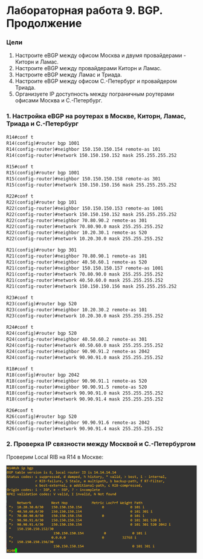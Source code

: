 # Лабораторная работа 9. BGP. Продолжение
### Цели
1. Настроите eBGP между офисом Москва и двумя провайдерами - Киторн и Ламас.
2. Настроите eBGP между провайдерами Киторн и Ламас.
3. Настроите eBGP между Ламас и Триада.
4. Настроите eBGP между офисом С.-Петербург и провайдером Триада.
5. Организуете IP доступность между пограничным роутерами офисами Москва и С.-Петербург.
### 1. Настройка eBGP на роутерах в Москве, Киторн, Ламас, Триада и С.-Петербург
```
R14#conf t
R14(config)#router bgp 1001
R14(config-router)#neighbor 150.150.150.154 remote-as 101
R14(config-router)#network 150.150.150.152 mask 255.255.255.252
```
```
R15#conf t
R15(config)#router bgp 1001
R15(config-router)#neighbor 150.150.150.158 remote-as 301
R15(config-router)#network 150.150.150.156 mask 255.255.255.252
```
```
R22#conf t
R22(config)#router bgp 101
R22(config-router)#neighbor 150.150.150.153 remote-as 1001
R22(config-router)#network 150.150.150.152 mask 255.255.255.252
R22(config-router)#neighbor 70.80.90.2 remote-as 301
R22(config-router)#network 70.80.90.0 mask 255.255.255.252
R22(config-router)#neighbor 10.20.30.1 remote-as 520
R22(config-router)#network 10.20.30.0 mask 255.255.255.252
```
```
R21(config)#router bgp 301
R21(config-router)#neighbor 70.80.90.1 remote-as 101
R21(config-router)#neighbor 40.50.60.1 remote-as 520
R21(config-router)#neighbor 150.150.150.157 remote-as 1001
R21(config-router)#network 70.80.90.0 mask 255.255.255.252
R21(config-router)#network 40.50.60.0 mask 255.255.255.252
R21(config-router)#network 150.150.150.156 mask 255.255.255.252
```
```
R23#conf t
R23(config)#router bgp 520
R23(config-router)#neighbor 10.20.30.2 remote-as 101
R23(config-router)#network 10.20.30.0 mask 255.255.255.252
```
```
R24#conf t
R24(config)#router bgp 520
R24(config-router)#neighbor 40.50.60.2 remote-as 301
R24(config-router)#network 40.50.60.0 mask 255.255.255.252
R24(config-router)#neighbor 90.90.91.2 remote-as 2042
R24(config-router)#network 90.90.91.0 mask 255.255.255.252
```
```
R18#conf t
R18(config)#router bgp 2042
R18(config-router)#neighbor 90.90.91.1 remote-as 520
R18(config-router)#neighbor 90.90.91.5 remote-as 520
R18(config-router)#network 90.90.91.0 mask 255.255.255.252
R18(config-router)#network 90.90.91.4 mask 255.255.255.252
```
```
R26#conf t
R26(config)#router bgp 520
R26(config-router)#neighbor 90.90.91.6 remote-as 2042
R26(config-router)#network 90.90.91.4 mask 255.255.255.252
```
### 2. Проверка IP связности между Москвой и С.-Петербургом
Проверим Local RIB на R14 в Москве: 

![](1.png)
